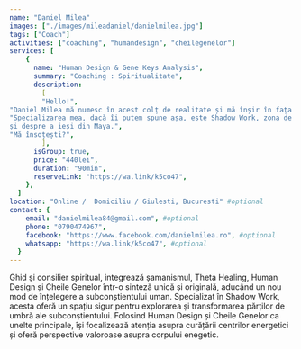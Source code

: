 ```yaml
---
name: "Daniel Milea"
images: ["./images/mileadaniel/danielmilea.jpg"]
tags: ["Coach"]
activities: ["coaching", "humandesign", "cheilegenelor"]
services: [
    {
      name: "Human Design & Gene Keys Analysis",
      summary: "Coaching : Spiritualitate",
      description:
        [ 
        "Hello!",
"Daniel Milea mă numesc în acest colț de realitate și mă înșir în fața ta în următoarele rânduri cu o invitație la a privi lumea prin alte lentile și perspective. Human Design și Cheile Genelor sunt două sisteme New Age ce reprezintă o sinteză a celor mai importante cunoașteri din zona ezoterică (Astrologie, Kabbalah, I-Ching, Înțelepciunea Vedică, etc) alăturată acum și științei, pentru că ele se bazează și pe Genetică (ADN) și Fizică Cuantică. Astfel, bazându-ne pe data și ora nașterii unei persoane putem să obținem un Bodygraph sau o Hartă Hologentică ce oferă informații despre corpul energetic, misiunea în viață, modul corect de a lua decizii, tipul de relații corect, modul corect de a interacționa cu viața și multe altele.",
"Specializarea mea, dacă îi putem spune așa, este Shadow Work, zona de lucru cu partea de umbră a subconștientului nostru. Prezint aceste concepte complicate în termeni simpli și țintesc să ghidez omul cu care lucrez spre o mai bună înțelegere asupra întregului ființei sale, întreg ce conține povestea ambelor polarități ale sufletului nostru. Am învățat că dacă iei viața prea în serios, aceasta are abilitatea de a te lăsa la sau în pâmânt. Își pierde această abilitate când începi să nu te mai temi și să tratezi totul ca pe un joc. Unul diferit de orice ai jucat până. Așa cum Alan Watts spunea: ”Singura problemă a omului este că ia în serios ce au făcut zeii la mișto!”. Și mare dreptate avea. Cu puțină muncă, cu ghidarea potrivită și ambiția de a nu te da bătut poți accesa magia vieții. Nu există o rețetă fixă a trezirii spirituale, asta așa e. Avem însă o multitudine de posibilități de a crea rețete unice, originale și mereu pe gustul nostru. Pentru că despre asta este vorba în ședințele cu mine. Despre revenirea în suveranitatea corpului tău, despre a trăi corect ȚIE, despre a fi diferit(ă)
și despre a ieși din Maya.",
"Mă însoțești?",
        ],
      isGroup: true,
      price: "440lei",
      duration: "90min",
      reserveLink: "https://wa.link/k5co47",
    },
  ]
location: "Online /  Domiciliu / Giulesti, Bucuresti" #optional
contact: {
    email: "danielmilea84@gmail.com", #optional
    phone: "0790474967",
    facebook: "https://www.facebook.com/danielmilea.ro", #optional
    whatsapp: "https://wa.link/k5co47", #optional
  }
---
```


Ghid și consilier spiritual, integrează șamanismul, Theta Healing, Human Design și Cheile Genelor într-o sinteză unică și originală, aducând un nou mod de înțelegere a subconștientului uman. Specializat în Shadow Work, acesta oferă un spațiu sigur pentru explorarea și transformarea părților de umbră ale subconștientului. Folosind Human Design și Cheile Genelor ca unelte principale, își focalizează atenția asupra curățării centrilor energetici și oferă perspective valoroase asupra corpului enegetic. 

